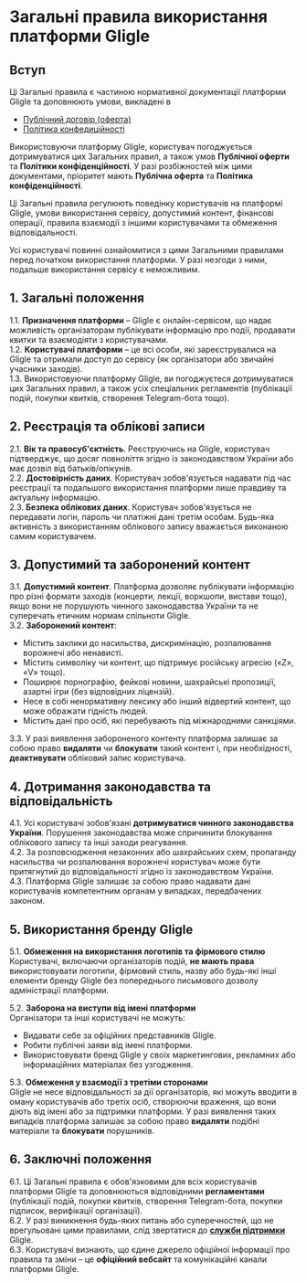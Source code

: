 # Загальні правила використання платформи Gligle

## Вступ
Ці Загальні правила є частиною нормативної документації платформи Gligle та доповнюють умови, викладені в
- [Публічний договір (оферта)](https://gligle.app/public-offer)
- [Політика конфедиційності](https://gligle.app/privacy-policy)

Використовуючи платформу Gligle, користувач погоджується дотримуватися цих Загальних правил, а також умов **Публічної оферти** та **Політики конфіденційності**. У разі розбіжностей між цими документами, пріоритет мають **Публічна оферта** та **Політика конфіденційності**.

Ці Загальні правила регулюють поведінку користувачів на платформі Gligle, умови використання сервісу, допустимий контент, фінансові операції, правила взаємодії з іншими користувачами та обмеження відповідальності.

Усі користувачі повинні ознайомитися з цими Загальними правилами перед початком використання платформи. У разі незгоди з ними, подальше використання сервісу є неможливим.

## 1. Загальні положення
1.1. **Призначення платформи** – Gligle є онлайн-сервісом, що надає можливість організаторам публікувати інформацію про події, продавати квитки та взаємодіяти з користувачами.  
1.2. **Користувачі платформи** – це всі особи, які зареєструвалися на Gligle та отримали доступ до сервісу (як організатори або звичайні учасники заходів).  
1.3. Використовуючи платформу Gligle, ви погоджуєтеся дотримуватися цих Загальних правил, а також усіх спеціальних регламентів (публікації подій, покупки квитків, створення Telegram-бота тощо).

## 2. Реєстрація та облікові записи
2.1. **Вік та правосуб'єктність**. Реєструючись на Gligle, користувач підтверджує, що досяг повноліття згідно із законодавством України або має дозвіл від батьків/опікунів.  
2.2. **Достовірність даних**. Користувач зобов'язується надавати під час реєстрації та подальшого використання платформи лише правдиву та актуальну інформацію.  
2.3. **Безпека облікових даних**. Користувач зобов'язується не передавати логін, пароль чи платіжні дані третім особам. Будь-яка активність з використанням облікового запису вважається виконаною самим користувачем.

## 3. Допустимий та заборонений контент
3.1. **Допустимий контент**. Платформа дозволяє публікувати інформацію про різні формати заходів (концерти, лекції, воркшопи, вистави тощо), якщо вони не порушують чинного законодавства України та не суперечать етичним нормам спільноти Gligle.  
3.2. **Заборонений контент**:
- Містить заклики до насильства, дискримінацію, розпалювання ворожнечі або ненависті.
- Містить символіку чи контент, що підтримує російську агресію («Z», «V» тощо).
- Поширює порнографію, фейкові новини, шахрайські пропозиції, азартні ігри (без відповідних ліцензій).
- Несе в собі ненормативну лексику або інший відвертий контент, що може ображати гідність людей.
- Містить дані про осіб, які перебувають під міжнародними санкціями.  

3.3. У разі виявлення забороненого контенту платформа залишає за собою право **видаляти** чи **блокувати** такий контент і, при необхідності, **деактивувати** обліковий запис користувача.

## 4. Дотримання законодавства та відповідальність
4.1. Усі користувачі зобов'язані **дотримуватися чинного законодавства України**. Порушення законодавства може спричинити блокування облікового запису та інші заходи реагування.  
4.2. За розповсюдження незаконних або шахрайських схем, пропаганду насильства чи розпалювання ворожнечі користувач може бути притягнутий до відповідальності згідно із законодавством України.  
4.3. Платформа Gligle залишає за собою право надавати дані користувачів компетентним органам у випадках, передбачених законом.

## 5. Використання бренду Gligle
5.1. **Обмеження на використання логотипів та фірмового стилю**  
Користувачі, включаючи організаторів подій, **не мають права** використовувати логотипи, фірмовий стиль, назву або будь-які інші елементи бренду Gligle без попереднього письмового дозволу адміністрації платформи.

5.2. **Заборона на виступи від імені платформи**  
Організатори та інші користувачі не можуть:
- Видавати себе за офіційних представників Gligle.
- Робити публічні заяви від імені платформи.
- Використовувати бренд Gligle у своїх маркетингових, рекламних або інформаційних матеріалах без узгодження.

5.3. **Обмеження у взаємодії з третіми сторонами**  
Gligle не несе відповідальності за дії організаторів, які можуть вводити в оману користувачів або третіх осіб, створюючи враження, що вони діють від імені або за підтримки платформи. У разі виявлення таких випадків платформа залишає за собою право **видаляти** подібні матеріали та **блокувати** порушників.

## 6. Заключні положення
6.1. Ці Загальні правила є обов'язковими для всіх користувачів платформи Gligle та доповнюються відповідними **регламентами** (публікації подій, покупки квитків, створення Telegram-бота, покупки підписок, верифікації організації).  
6.2. У разі виникнення будь-яких питань або суперечностей, що не врегульовані цими правилами, слід звертатися до **[служби підтримки](/docs/customer/support)** Gligle.  
6.3. Користувачі визнають, що єдине джерело офіційної інформації про правила та зміни – це **офіційний вебсайт** та комунікаційні канали платформи Gligle.

  
